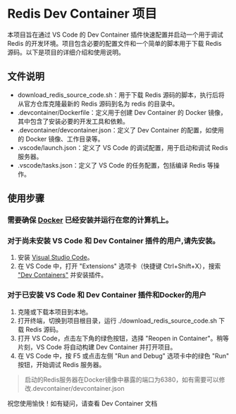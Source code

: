 # Redis Dev Container 项目
本项目旨在通过 VS Code 的 Dev Container 插件快速配置并启动一个用于调试 Redis 的开发环境。项目包含必要的配置文件和一个简单的脚本用于下载 Redis 源码。以下是项目的详细介绍和使用说明。

## 文件说明
- download_redis_source_code.sh：用于下载 Redis 源码的脚本，执行后将从官方仓库克隆最新的 Redis 源码到名为 redis 的目录中。
- .devcontainer/Dockerfile：定义用于创建 Dev Container 的 Docker 镜像，其中包含了安装必要的开发工具和依赖。
- .devcontainer/devcontainer.json：定义了 Dev Container 的配置，如使用的 Docker 镜像、工作目录等。
- .vscode/launch.json：定义了 VS Code 的调试配置，用于启动和调试 Redis 服务器。
- .vscode/tasks.json：定义了 VS Code 的任务配置，包括编译 Redis 等操作。

## 使用步骤

### 需要确保 [Docker](https://docker.com) 已经安装并运行在您的计算机上。
### 对于尚未安装 VS Code 和 Dev Container 插件的用户,请先安装。
1. 安装 [Visual Studio Code](https://code.visualstudio.com/)。
2. 在 VS Code 中，打开 "Extensions" 选项卡（快捷键 Ctrl+Shift+X），搜索 ["Dev Containers"](https://marketplace.visualstudio.com/items?itemName=ms-vscode-remote.remote-containers) 并安装插件。

### 对于已安装 VS Code 和 Dev Container 插件和Docker的用户
1. 克隆或下载本项目到本地。
2. 打开终端，切换到项目根目录，运行 ./download_redis_source_code.sh 下载 Redis 源码。
3. 打开 VS Code，点击左下角的绿色按钮，选择 "Reopen in Container"。稍等片刻，VS Code 将自动构建 Dev Container 并打开项目。
4. 在 VS Code 中，按 F5 或点击左侧 "Run and Debug" 选项卡中的绿色 "Run" 按钮，开始调试 Redis 服务器。
> 启动的Redis服务器在Docker镜像中暴露的端口为6380，如有需要可以修改.devcontainer/devcontainer.json

祝您使用愉快！如有疑问，请查看 Dev Container 文档
